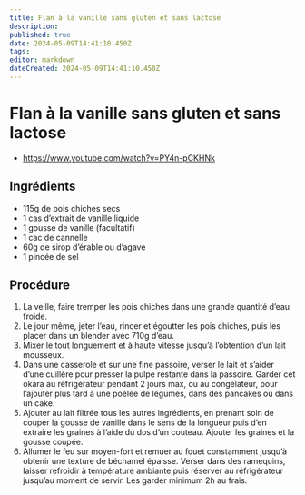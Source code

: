 ```yaml
---
title: Flan à la vanille sans gluten et sans lactose
description: 
published: true
date: 2024-05-09T14:41:10.450Z
tags: 
editor: markdown
dateCreated: 2024-05-09T14:41:10.450Z
---
```


# Flan à la vanille sans gluten et sans lactose

- <https://www.youtube.com/watch?v=PY4n-pCKHNk>

## Ingrédients

- 115g de pois chiches secs
- 1 cas d’extrait de vanille liquide
- 1 gousse de vanille (facultatif)
- 1 cac de cannelle
- 60g de sirop d’érable ou d’agave
- 1 pincée de sel

## Procédure

1. La veille, faire tremper les pois chiches dans une grande quantité d’eau froide.
2. Le jour même, jeter l’eau, rincer et égoutter les pois chiches, puis les placer dans un blender avec 710g d’eau.
3. Mixer le tout longuement et à haute vitesse jusqu’à l’obtention d’un lait mousseux.
4. Dans une casserole et sur une fine passoire, verser le lait et s’aider d’une cuillère pour presser la pulpe restante dans la passoire. Garder cet okara au réfrigérateur pendant 2 jours max, ou au congélateur, pour l’ajouter plus tard à une poêlée de légumes, dans des pancakes ou dans un cake.
5. Ajouter au lait filtrée tous les autres ingrédients, en prenant soin de couper la gousse de vanille dans le sens de la longueur puis d’en extraire les graines à l’aide du dos d’un couteau. Ajouter les graines et la gousse coupée.
6. Allumer le feu sur moyen-fort et remuer au fouet constamment jusqu’à obtenir une texture de béchamel épaisse. Verser dans des ramequins, laisser refroidir à température ambiante puis réserver au réfrigérateur jusqu’au moment de servir. Les garder minimum 2h au frais.